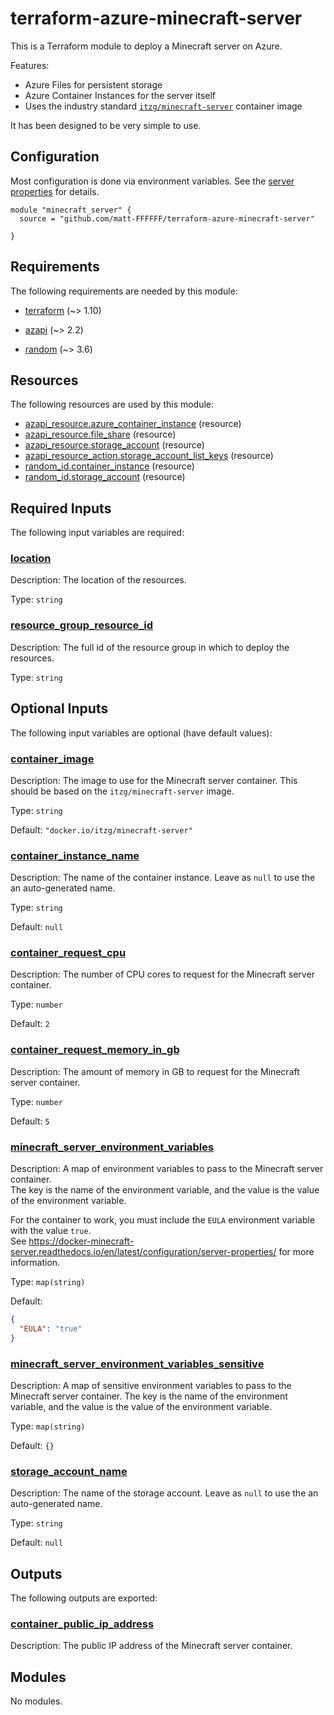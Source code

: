 <!-- BEGIN_TF_DOCS -->
# terraform-azure-minecraft-server

This is a Terraform module to deploy a Minecraft server on Azure.

Features:

- Azure Files for persistent storage
- Azure Container Instances for the server itself
- Uses the industry standard [`itzg/minecraft-server`](<https://docker-minecraft-server.readthedocs.io/en/latest/>) container image

It has been designed to be very simple to use.

## Configuration

Most configuration is done via environment variables. See the [server properties](https://docker-minecraft-server.readthedocs.io/en/latest/configuration/server-properties/) for details.

```hcl
module "minecraft_server" {
  source = "github.com/matt-FFFFFF/terraform-azure-minecraft-server"

}
```

<!-- markdownlint-disable MD033 -->
## Requirements

The following requirements are needed by this module:

- <a name="requirement_terraform"></a> [terraform](#requirement\_terraform) (~> 1.10)

- <a name="requirement_azapi"></a> [azapi](#requirement\_azapi) (~> 2.2)

- <a name="requirement_random"></a> [random](#requirement\_random) (~> 3.6)

## Resources

The following resources are used by this module:

- [azapi_resource.azure_container_instance](https://registry.terraform.io/providers/Azure/azapi/latest/docs/resources/resource) (resource)
- [azapi_resource.file_share](https://registry.terraform.io/providers/Azure/azapi/latest/docs/resources/resource) (resource)
- [azapi_resource.storage_account](https://registry.terraform.io/providers/Azure/azapi/latest/docs/resources/resource) (resource)
- [azapi_resource_action.storage_account_list_keys](https://registry.terraform.io/providers/Azure/azapi/latest/docs/resources/resource_action) (resource)
- [random_id.container_instance](https://registry.terraform.io/providers/hashicorp/random/latest/docs/resources/id) (resource)
- [random_id.storage_account](https://registry.terraform.io/providers/hashicorp/random/latest/docs/resources/id) (resource)

<!-- markdownlint-disable MD013 -->
## Required Inputs

The following input variables are required:

### <a name="input_location"></a> [location](#input\_location)

Description: The location of the resources.

Type: `string`

### <a name="input_resource_group_resource_id"></a> [resource\_group\_resource\_id](#input\_resource\_group\_resource\_id)

Description: The full id of the resource group in which to deploy the resources.

Type: `string`

## Optional Inputs

The following input variables are optional (have default values):

### <a name="input_container_image"></a> [container\_image](#input\_container\_image)

Description: The image to use for the Minecraft server container. This should be based on the `itzg/minecraft-server` image.

Type: `string`

Default: `"docker.io/itzg/minecraft-server"`

### <a name="input_container_instance_name"></a> [container\_instance\_name](#input\_container\_instance\_name)

Description: The name of the container instance. Leave as `null` to use the an auto-generated name.

Type: `string`

Default: `null`

### <a name="input_container_request_cpu"></a> [container\_request\_cpu](#input\_container\_request\_cpu)

Description: The number of CPU cores to request for the Minecraft server container.

Type: `number`

Default: `2`

### <a name="input_container_request_memory_in_gb"></a> [container\_request\_memory\_in\_gb](#input\_container\_request\_memory\_in\_gb)

Description: The amount of memory in GB to request for the Minecraft server container.

Type: `number`

Default: `5`

### <a name="input_minecraft_server_environment_variables"></a> [minecraft\_server\_environment\_variables](#input\_minecraft\_server\_environment\_variables)

Description: A map of environment variables to pass to the Minecraft server container.  
The key is the name of the environment variable, and the value is the value of the environment variable.

For the container to work, you must include the `EULA` environment variable with the value `true`.  
See <https://docker-minecraft-server.readthedocs.io/en/latest/configuration/server-properties/> for more information.

Type: `map(string)`

Default:

```json
{
  "EULA": "true"
}
```

### <a name="input_minecraft_server_environment_variables_sensitive"></a> [minecraft\_server\_environment\_variables\_sensitive](#input\_minecraft\_server\_environment\_variables\_sensitive)

Description: A map of sensitive environment variables to pass to the Minecraft server container. The key is the name of the environment variable, and the value is the value of the environment variable.

Type: `map(string)`

Default: `{}`

### <a name="input_storage_account_name"></a> [storage\_account\_name](#input\_storage\_account\_name)

Description: The name of the storage account. Leave as `null` to use the an auto-generated name.

Type: `string`

Default: `null`

## Outputs

The following outputs are exported:

### <a name="output_container_public_ip_address"></a> [container\_public\_ip\_address](#output\_container\_public\_ip\_address)

Description: The public IP address of the Minecraft server container.

## Modules

No modules.

<!-- END_TF_DOCS -->